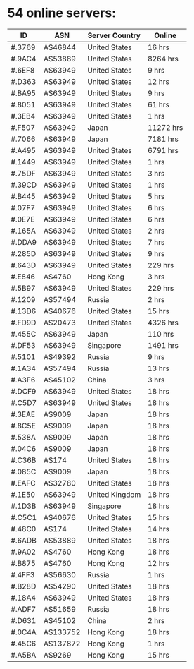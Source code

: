 # 54 online servers:

| ID | ASN | Server Country | Online |
| ------ | ------ | ------ | ------ |
| #.3769 | AS46844 | United States | 16 hrs |
| #.9AC4 | AS53889 | United States | 8264 hrs |
| #.6EF8 | AS63949 | United States | 9 hrs |
| #.D363 | AS63949 | United States | 12 hrs |
| #.BA95 | AS63949 | United States | 9 hrs |
| #.8051 | AS63949 | United States | 61 hrs |
| #.3EB4 | AS63949 | United States | 1 hrs |
| #.F507 | AS63949 | Japan | 11272 hrs |
| #.7066 | AS63949 | Japan | 7181 hrs |
| #.A495 | AS63949 | United States | 6791 hrs |
| #.1449 | AS63949 | United States | 1 hrs |
| #.75DF | AS63949 | United States | 3 hrs |
| #.39CD | AS63949 | United States | 1 hrs |
| #.B445 | AS63949 | United States | 5 hrs |
| #.07F7 | AS63949 | United States | 6 hrs |
| #.0E7E | AS63949 | United States | 6 hrs |
| #.165A | AS63949 | United States | 2 hrs |
| #.DDA9 | AS63949 | United States | 7 hrs |
| #.285D | AS63949 | United States | 9 hrs |
| #.643D | AS63949 | United States | 229 hrs |
| #.E846 | AS4760 | Hong Kong | 3 hrs |
| #.5B97 | AS63949 | United States | 229 hrs |
| #.1209 | AS57494 | Russia | 2 hrs |
| #.13D6 | AS40676 | United States | 15 hrs |
| #.FD9D | AS20473 | United States | 4326 hrs |
| #.455C | AS63949 | Japan | 110 hrs |
| #.DF53 | AS63949 | Singapore | 1491 hrs |
| #.5101 | AS49392 | Russia | 9 hrs |
| #.1A34 | AS57494 | Russia | 13 hrs |
| #.A3F6 | AS45102 | China | 3 hrs |
| #.DCF9 | AS63949 | United States | 18 hrs |
| #.C5D7 | AS63949 | United States | 18 hrs |
| #.3EAE | AS9009 | Japan | 18 hrs |
| #.8C5E | AS9009 | Japan | 18 hrs |
| #.538A | AS9009 | Japan | 18 hrs |
| #.04C6 | AS9009 | Japan | 18 hrs |
| #.C36B | AS174 | United States | 18 hrs |
| #.085C | AS9009 | Japan | 18 hrs |
| #.EAFC | AS32780 | United States | 18 hrs |
| #.1E50 | AS63949 | United Kingdom | 18 hrs |
| #.1D3B | AS63949 | Singapore | 18 hrs |
| #.C5C1 | AS40676 | United States | 15 hrs |
| #.48C0 | AS174 | United States | 14 hrs |
| #.6ADB | AS53889 | United States | 18 hrs |
| #.9A02 | AS4760 | Hong Kong | 18 hrs |
| #.B875 | AS4760 | Hong Kong | 12 hrs |
| #.4FF3 | AS56630 | Russia | 1 hrs |
| #.B28D | AS54290 | United States | 18 hrs |
| #.18A4 | AS63949 | United States | 18 hrs |
| #.ADF7 | AS51659 | Russia | 18 hrs |
| #.D631 | AS45102 | China | 2 hrs |
| #.0C4A | AS133752 | Hong Kong | 18 hrs |
| #.45C6 | AS137872 | Hong Kong | 1 hrs |
| #.A5BA | AS9269 | Hong Kong | 15 hrs |

